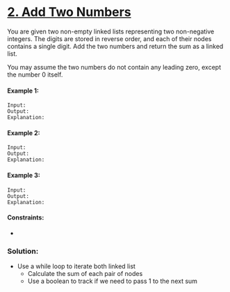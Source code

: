 ﻿# [2. Add Two Numbers](https://leetcode.com/problems/add-two-numbers)

You are given two non-empty linked lists representing two non-negative integers. The digits are stored in reverse order, and each of their nodes contains a single digit. Add the two numbers and return the sum as a linked list.

You may assume the two numbers do not contain any leading zero, except the number 0 itself.

#### Example 1:
```
Input: 
Output: 
Explanation:
``` 

#### Example 2:
```
Input: 
Output: 
Explanation:
``` 

#### Example 3:
```
Input: 
Output: 
Explanation:
```

#### Constraints:

-


### Solution:

- Use a while loop to iterate both linked list
  - Calculate the sum of each pair of nodes
  - Use a boolean to track if we need to pass 1 to the next sum
